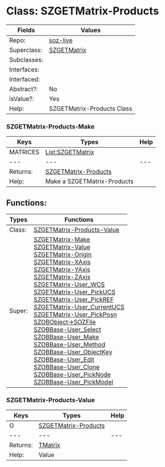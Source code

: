 
# Class:	SZGETMatrix-Products

| Fields | Values |
| --------- | --------- |
| Repo: | [soz-live](/repos/soz-live.html) |
| Superclass: | [SZGETMatrix](SZGETMatrix.html) |
| Subclasses: |  |
| Interfaces: |  |
| Interfaced: |  |
| Abstract?: | No |
| isValue?: | Yes |
| Help: | SZGETMatrix-Products Class |

### SZGETMatrix-Products-Make

| Keys | Types | Help |
| --------- | --------- | --------- |
| MATRICES | [List:SZGETMatrix](SZGETMatrix.html) |  |
| --- | --- | --- |
| Returns: | [SZGETMatrix-Products](SZGETMatrix-Products.html) |
| Help: | Make a SZGETMatrix-Products |


## Functions:

| Types | Functions |
| --------- | --------- |
| Class: | [SZGETMatrix-Products-Value](#SZGETMatrix-Products-Value) |
| Super: | [SZGETMatrix-Make](SZGETMatrix.html) <br> [SZGETMatrix-Value](SZGETMatrix.html) <br> [SZGETMatrix-Origin](SZGETMatrix.html) <br> [SZGETMatrix-XAxis](SZGETMatrix.html) <br> [SZGETMatrix-YAxis](SZGETMatrix.html) <br> [SZGETMatrix-ZAxis](SZGETMatrix.html) <br> [SZGETMatrix-User_WCS](SZGETMatrix.html) <br> [SZGETMatrix-User_PickUCS](SZGETMatrix.html) <br> [SZGETMatrix-User_PickREF](SZGETMatrix.html) <br> [SZGETMatrix-User_CurrentUCS](SZGETMatrix.html) <br> [SZGETMatrix-User_PickPosn](SZGETMatrix.html) <br> [SZOBObject->SOZFile](SZOBObject.html) <br> [SZOBBase-User_Select](SZOBBase.html) <br> [SZOBBase-User_Make](SZOBBase.html) <br> [SZOBBase-User_Method](SZOBBase.html) <br> [SZOBBase-User_ObjectKey](SZOBBase.html) <br> [SZOBBase-User_Edit](SZOBBase.html) <br> [SZOBBase-User_Clone](SZOBBase.html) <br> [SZOBBase-User_PickNode](SZOBBase.html) <br> [SZOBBase-User_PickModel](SZOBBase.html) |


### SZGETMatrix-Products-Value

| Keys | Types | Help |
| --------- | --------- | --------- |
| O | [SZGETMatrix-Products](SZGETMatrix-Products.html) |  |
| --- | --- | --- |
| Returns: | [TMatrix](TMatrix.html) |
| Help: | Value |

